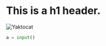 # This is a h1 header.
![Yaktocat](https://octodex.github.com/images/yaktocat.png)
```python
a = input()
```
